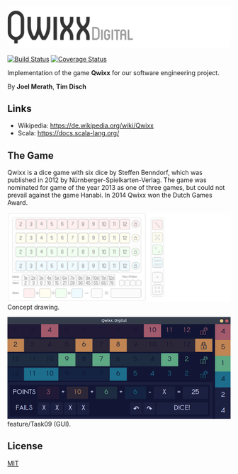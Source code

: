 ![Logo](images/qwixx_logo.png)

[![Build Status](https://travis-ci.org/DevJoelM/Qwixx.svg?branch=feature%2FSE-Task10)](https://travis-ci.org/DevJoelM/Qwixx)
[![Coverage Status](https://coveralls.io/repos/github/DevJoelM/Qwixx/badge.svg?branch=feature/SE-Task10)](https://coveralls.io/github/DevJoelM/Qwixx?branch=feature/SE-Task06)

Implementation of the game **Qwixx** for our software engineering project.

By **Joel Merath**, **Tim Disch**

## Links
* Wikipedia: https://de.wikipedia.org/wiki/Qwixx
* Scala: https://docs.scala-lang.org/

## The Game
Qwixx is a dice game with six dice by Steffen Benndorf, which was published in 2012 by Nürnberger-Spielkarten-Verlag. The game was nominated for game of the year 2013 as one of three games, but could not prevail against the game Hanabi. In 2014 Qwixx won the Dutch Games Award.

![Playground](images/qwixx_playground.png)
Concept drawing.

![Playground_task09](images/playground.png)
feature/Task09 (GUI).

## License
[MIT](https://choosealicense.com/licenses/mit/)
